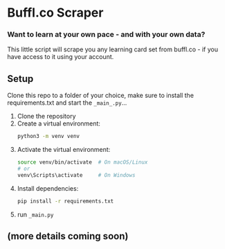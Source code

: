 # Buffl.co Scraper

### Want to learn at your own pace - and with your own data?

This little script will scrape you any learning card set from buffl.co - if you have access to it using your account.

## Setup

Clone this repo to a folder of your choice, make sure to install the requirements.txt and start the `_main_.py`... 


1. Clone the repository
2. Create a virtual environment:
   ```bash
   python3 -m venv venv
   ```
3. Activate the virtual environment:
   ```bash
   source venv/bin/activate  # On macOS/Linux
   # or
   venv\Scripts\activate     # On Windows
   ```
4. Install dependencies:
   ```bash
   pip install -r requirements.txt
   ```
5. run `_main.py`

## (more details coming soon)